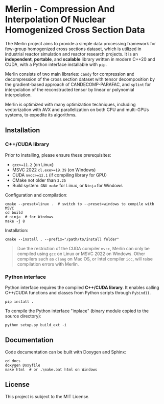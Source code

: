 # Merlin - Compression And Interpolation Of Nuclear Homogenized Cross Section Data

The Merlin project aims to provide a simple data processing framework for few-group homogenized cross sections dataset, which is utilized in industrial reactor simulation and reactor research projects. It is an **independent**, **portable**, and **scalable** library written in modern C++20 and CUDA, with a Python interface installable with ``pip``.

Merlin consists of two main libraries: ``candy`` for compression and decompression of the cross section dataset with tensor decomposition by the gradient-based approach of CANDECOMP-PARAFAC, and ``splint`` for interpolation of the reconstructed tensor by linear or polynomial interpolation.

Merlin is optimized with many optimization techniques, including vectorization with AVX and parallelization on both CPU and multi-GPUs systems, to expedite its algorithms.

## Installation

### C++/CUDA library

Prior to installing, please ensure these prerequisites:
* ``gcc>=11.2`` (on Linux)
* MSVC 2022 ``cl.exe>=19.39`` (on Windows)
* CUDA ``nvcc>=12.1`` (if compiling library for GPU)
* CMake not older than ``3.25``
* Build system: ``GNU make`` for Linux, or ``Ninja`` for Windows

Configuration and compilation:
```
cmake --preset=linux .  # switch to --preset=windows to compile with MSVC
cd build
# ninja  # for Windows
make -j 8
```

Installation:

```
cmake --install . --prefix="/path/to/install folder"
```

> Due the restriction of the CUDA compiler ``nvcc``, Merlin can only be compiled using ``gcc`` on Linux or MSVC 2022 on Windows. Other compilers such as ``clang`` on Mac OS, or Intel compiler ``icc``, will raise compilation errors with Merlin.

### Python interface

Python interface requires the compiled **C++/CUDA library**. It enables calling C++/CUDA functions and classes from Python scripts through ``Pybind11``.

```
pip install .
```

To compile the Python interface "inplace" (binary module copied to the source directory):

```
python setup.py build_ext -i
```

## Documentation

Code documentation can be built with Doxygen and Sphinx:

```
cd docs
doxygen Doxyfile
make html  # or .\make.bat html on Windows
```

## License

This project is subject to the MIT License.
